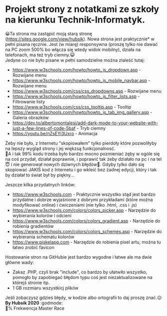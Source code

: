 <h1>Projekt strony z notatkami ze szkoły na kierunku Technik-Informatyk.</h1>

:grinning:Ta strona ma zastąpić moją starą stronę (https://sites.google.com/view/hubsik). Nowa strona jest praktycznie* w pełni pisana ręcznie. Jest (w miarę) responsywna (proszę tylko nie dawać na PC zoom 500% bo włącza się wtedy widok mobilny), działa na telefonach, ma też tryb ciemny.:smiley_cat:<br>
Jedyne co nie było pisane w pełni samodzielne można zlaleść tutaj:
* https://www.w3schools.com/howto/howto_js_dropdown.asp - Rozwijane menu
* https://www.w3schools.com/howto/howto_js_mobile_navbar.asp - Rozwijane menu
* https://www.w3schools.com/css/css_dropdowns.asp - Rozwijane menu
* https://www.w3schools.com/howto/howto_js_filter_lists.asp - Filtrowanie listy
* https://www.w3schools.com/css/css_tooltip.asp - Tooltip
* https://www.w3schools.com/howto/howto_js_tab_img_gallery.asp - Galeria obrazków
* https://dev.to/albertomontalesi/add-dark-mode-to-your-website-with-just-a-few-lines-of-code-5baf - Tryb ciemny
* https://youtu.be/nZsEYi3Uxro - Animacja

Żeby nie było, z Internetu "skopiowałem" tylko pierdoły które pozwoliłyby na lepszy wygląd strony i jej więkzsą funkcjonalnosć. <br>
:thinking:A i tak 99% kodu trzeba było bardzo mocno pozmieniać żęby w ogóle się na coś przydał, działał poprawnie, i poprawić tak żeby działało na pc i na tel :innocent: i nie generował nowych dziwnych błędów:hankey:. Gdyby tylko dało się skopiować JAKIŚ kod z Internetu i go wkleić bez żadnej edycji, który i tak by działał to świat był by piękny... <br>

Jeszcze kilka przydatnych linków:
* https://www.w3schools.com - Praktycznie wszystko stąd jest bardzo przydatne i dobrze wyjaśnione z dobrymi przykładami (które można modyfikować online) i ćwiczeniami (nie tylko .html, .css i .js)
* https://www.w3schools.com/colors/colors_picker.asp - Narzędzie do wybierania kolorów i odcieni
* https://www.w3schools.com/colors/colors_gradient.asp - Narzędzie do robienia gradientów
* https://www.w3schools.com/colors/colors_schemes.asp - Narzędzie do wybierania schematu kolorów
* https://www.piskelapp.com - Narzędzie do robienia pixel artu, można tu łatwo zrobić favicon

Hostowanie stron na GitHubie jest bardzo wygodne i łatwe ale ma dwie główne wady:

* Zakaz .PHP, czyli brak "include", co bardzo by ułatwiło wszystko, pomogło by zapobiegać błędom typu coś jest niezaktualizowane na którejś stronie itp.
* 1 GB rozmiaru wszystkicj plików

Jeśli zobaczysz gdzieś błędy, w kodzie albo ortografii to daj proszę znać.:wink: <br>
<b>By Hubsik 2020</b> :godmode: <br>
:100:% Frekwencja Master Race
